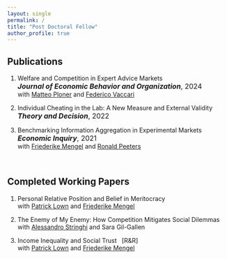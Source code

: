 ```yaml
---
layout: single
permalink: /
title: "Post Doctoral Fellow"
author_profile: true
---
```


## Publications
1. Welfare and Competition in Expert Advice Markets<br>
    <span style="font-size:16px;">***Journal of Economic Behavior and Organization***, 2024</span><br>
    <span style="font-size:14px;">with <a href="https://matteoploner.eco.unitn.it" target="_blank" rel="noopener noreferrer">Matteo Ploner</a> and <a href="https://www.fvaccari.com" target="_blank" rel="noopener noreferrer">Federico Vaccari</a></span>

2. Individual Cheating in the Lab: A New Measure and External Validity<br>
    <span style="font-size:16px;">***Theory and Decision***, 2022</span>

3. Benchmarking Information Aggregation in Experimental Markets<br>
    <span style="font-size:16px;">***Economic Inquiry***, 2021</span><br>
    <span style="font-size:14px;">with <a href="https://sites.google.com/site/friederikemengel/home?authuser=0" target="_blank" rel="noopener noreferrer">Friederike Mengel</a> and <a href="https://sites.google.com/site/ronaldpeeters74" target="_blank" rel="noopener noreferrer">Ronald Peeters</a></span>
<br>

## Completed Working Papers
1. Personal Relative Position and Belief in Meritocracy<br>
    <span style="font-size:14px;">with <a href="http://www.patricklown.com" target="_blank" rel="noopener noreferrer">Patrick Lown</a> and <a href="https://sites.google.com/site/friederikemengel/home?authuser=0" target="_blank" rel="noopener noreferrer">Friederike Mengel</a></span>

2. The Enemy of My Enemy: How Competition Mitigates Social Dilemmas<br>
    <span style="font-size:14px;">with <a href="https://sites.google.com/view/alessandrostringhi" rel="noopener noreferrer">Alessandro Stringhi</a> and Sara Gil-Gallen</span>

3. Income Inequality and Social Trust &nbsp; [R&R]<br>
    <span style="font-size:14px;">with <a href="http://www.patricklown.com" target="_blank" rel="noopener noreferrer">Patrick Lown</a> and <a href="https://sites.google.com/site/friederikemengel/home?authuser=0" target="_blank" rel="noopener noreferrer">Friederike Mengel</a></span>
